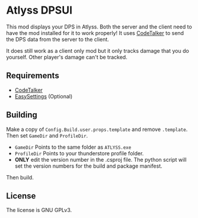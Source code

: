 # Atlyss DPSUI

This mod displays your DPS in Atlyss. Both the server and the client need to have the mod installed for it to work properly!
It uses [CodeTalker](https://thunderstore.io/c/atlyss/p/Robyn/CodeTalker/) to send the DPS data from the server to the client.

It does still work as a client only mod but it only tracks damage that you do yourself. Other player's damage can't be tracked.

## Requirements

- [CodeTalker](https://thunderstore.io/c/atlyss/p/Robyn/CodeTalker/)
- [EasySettings](https://thunderstore.io/c/atlyss/p/Nessie/EasySettings/) (Optional)

## Building

Make a copy of `Config.Build.user.props.template` and remove `.template`. Then set `GameDir` and `ProfileDir`.
- `GameDir` Points to the same folder as `ATLYSS.exe`
- `ProfileDir` Points to your thunderstore profile folder.
- **ONLY** edit the version number in the .csproj file. The python script will set the version numbers for the build and package manifest.

Then build.

## License

The license is GNU GPLv3.